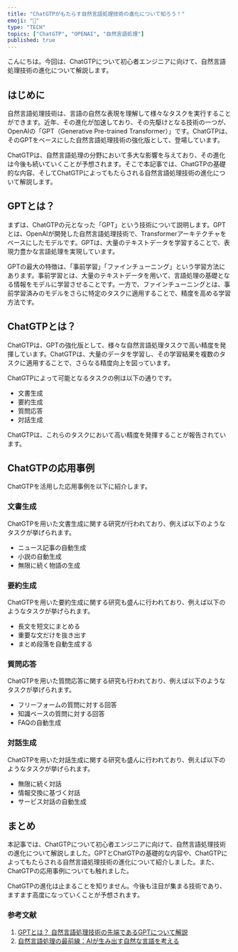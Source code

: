 ```yaml
---
title: "ChatGTPがもたらす自然言語処理技術の進化について知ろう！"
emoji: "🤖"
type: "TECH"
topics: ["ChatGTP", "OPENAI", "自然言語処理"]
published: true
---
```


こんにちは。今回は、ChatGTPについて初心者エンジニアに向けて、自然言語処理技術の進化について解説します。

## はじめに

自然言語処理技術は、言語の自然な表現を理解して様々なタスクを実行することができます。近年、その進化が加速しており、その先駆けとなる技術の一つが、OpenAIの「GPT（Generative Pre-trained Transformer）」です。ChatGTPは、そのGPTをベースにした自然言語処理技術の強化版として、登場しています。

ChatGTPは、自然言語処理の分野において多大な影響を与えており、その進化は今後も続いていくことが予想されます。そこで本記事では、ChatGTPの基礎的な内容、そしてChatGTPによってもたらされる自然言語処理技術の進化について解説します。

## GPTとは？

まずは、ChatGTPの元となった「GPT」という技術について説明します。GPTとは、OpenAIが開発した自然言語処理技術で、Transformerアーキテクチャをベースにしたモデルです。GPTは、大量のテキストデータを学習することで、表現力豊かな言語処理を実現しています。

GPTの最大の特徴は、「事前学習」「ファインチューニング」という学習方法にあります。事前学習とは、大量のテキストデータを用いて、言語処理の基礎となる情報をモデルに学習させることです。一方で、ファインチューニングとは、事前学習済みのモデルをさらに特定のタスクに適用することで、精度を高める学習方法です。

## ChatGTPとは？

ChatGTPは、GPTの強化版として、様々な自然言語処理タスクで高い精度を発揮しています。ChatGTPは、大量のデータを学習し、その学習結果を複数のタスクに適用することで、さらなる精度向上を図っています。

ChatGTPによって可能となるタスクの例は以下の通りです。

- 文書生成
- 要約生成
- 質問応答
- 対話生成

ChatGTPは、これらのタスクにおいて高い精度を発揮することが報告されています。

## ChatGTPの応用事例

ChatGTPを活用した応用事例を以下に紹介します。

### 文書生成

ChatGTPを用いた文書生成に関する研究が行われており、例えば以下のようなタスクが挙げられます。

- ニュース記事の自動生成
- 小説の自動生成
- 無限に続く物語の生成

### 要約生成

ChatGTPを用いた要約生成に関する研究も盛んに行われており、例えば以下のようなタスクが挙げられます。

- 長文を短文にまとめる
- 重要な文だけを抜き出す
- まとめ段落を自動生成する

### 質問応答

ChatGTPを用いた質問応答に関する研究も行われており、例えば以下のようなタスクが挙げられます。

- フリーフォームの質問に対する回答
- 知識ベースの質問に対する回答
- FAQの自動生成

### 対話生成

ChatGTPを用いた対話生成に関する研究も盛んに行われており、例えば以下のようなタスクが挙げられます。

- 無限に続く対話
- 情報交換に基づく対話
- サービス対話の自動生成

## まとめ

本記事では、ChatGTPについて初心者エンジニアに向けて、自然言語処理技術の進化について解説しました。GPTとChatGTPの基礎的な内容や、ChatGTPによってもたらされる自然言語処理技術の進化について紹介しました。また、ChatGTPの応用事例についても触れました。

ChatGTPの進化は止まることを知りません。今後も注目が集まる技術であり、ますます高度になっていくことが予想されます。

### 参考文献

1. [GPTとは？ 自然言語処理技術の先端であるGPTについて解説](https://coto-labo.com/chatbot/technology/what-is-gpt/)
2. [自然言語処理の最前線：AIが生み出す自然な言語を考える](https://www.atmarkit.co.jp/ait/articles/2012/04/news017.html)
